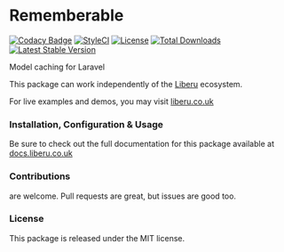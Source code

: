 # Rememberable

[![Codacy Badge](https://app.codacy.com/project/badge/Grade/f46b560a7e3f40beb9e6f73096e28279)](https://www.codacy.com/gh/laravel-liberu/rememberable?utm_source=github.com&amp;utm_medium=referral&amp;utm_content=laravel-liberu/rememberable&amp;utm_campaign=Badge_Grade)
[![StyleCI](https://github.styleci.io/repos/90758167/shield?branch=master)](https://github.styleci.io/repos/90758167)
[![License](https://poser.pugx.org/laravel-liberu/rememberable/license)](https://packagist.org/packages/laravel-liberu/rememberable)
[![Total Downloads](https://poser.pugx.org/laravel-liberu/rememberable/downloads)](https://packagist.org/packages/laravel-liberu/rememberable)
[![Latest Stable Version](https://poser.pugx.org/laravel-liberu/rememberable/version)](https://packagist.org/packages/laravel-liberu/rememberable)

Model caching for Laravel

This package can work independently of the [Liberu](https://github.com/laravel-liberu/Liberu) ecosystem.

For live examples and demos, you may visit [liberu.co.uk](https://www.liberu.co.uk)

### Installation, Configuration & Usage

Be sure to check out the full documentation for this package available at [docs.liberu.co.uk](https://docs.liberu.co.uk/backend/rememberable.html)

### Contributions

are welcome. Pull requests are great, but issues are good too.

### License

This package is released under the MIT license.
